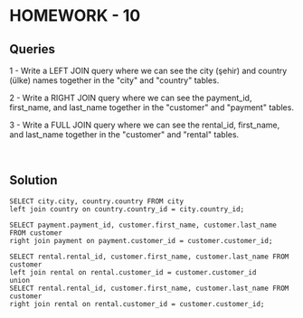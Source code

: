 # HOMEWORK - 10

## Queries

1 - Write a LEFT JOIN query where we can see the city (şehir) and country (ülke) names together in the "city" and "country" tables.

2 - Write a RIGHT JOIN query where we can see the payment_id, first_name, and last_name together in the "customer" and "payment" tables.

3 - Write a FULL JOIN query where we can see the rental_id, first_name, and last_name together in the "customer" and "rental" tables.

</br>

## Solution

```1-
SELECT city.city, country.country FROM city
left join country on country.country_id = city.country_id;
```

```2-
SELECT payment.payment_id, customer.first_name, customer.last_name FROM customer
right join payment on payment.customer_id = customer.customer_id;
```

```3-
SELECT rental.rental_id, customer.first_name, customer.last_name FROM customer
left join rental on rental.customer_id = customer.customer_id
union
SELECT rental.rental_id, customer.first_name, customer.last_name FROM customer
right join rental on rental.customer_id = customer.customer_id;
```
